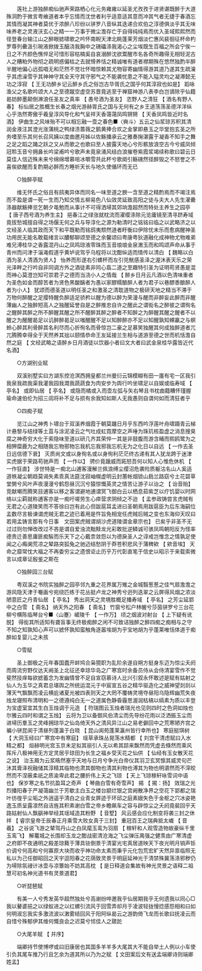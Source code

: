 <!-- { "loadSidebar": true } -->
　　莲社上游独醉痴仙驰声荣路栖心化元务雍雍以延圣尤孜孜于进贤谌既醉于大道殊泂酌于微言粤飨道者本乎忘情而沈世者利乎适意适其意而冲其气者无捷于春酒忘其情而凝其神者莫优于浓醉八珍纷以骈罗八音纵其迭递合欢伯之淳德俱淡乎其无味味养老之灵液沃玄心之精一一万事于微尘澹存亡于自得纯纯焉而优入圣域熙熙然而径登春台输江山之醉眼摅啸歌之吟怀南睨天津北眺蓬莱芳烟淡伫惠风裴徊征杯命杓罗尊列罍汲引琬液掀拨玉醕浇我胸中之磈礧涤我渴心之尘埃既生百福之所会宁俟一日之不齐颜色憔悴足可惜形容枯槁奚自哀溺醉沈欲鬻醒市名各奇所趣得无相轻泥古人之糟粕外物彻之疏明惑偏枯之去就愲养恬之精诚唯有道者襟期殊在悠然独酌半醉半醒地偏心远孤唱无和茫然不觉壮怀暗惊赖其尤物容寄幽情得游其道乃遂其生疏瀹乎其虑澡雪乎其神神守其全天守其守邪气之不能袭忧患之不能入隘灵均之凝滞懿无功之淳寂 【 王无功醉乡记云醉乡氏之俗岂古华胥氏之国乎何其淳寂也如是】 蹈咏渔父之名歌吟颂大人之至德蹴空虚空苏晋竟逃至于禅窟神游八表李白岂谪除乎仙籍曷妨醉墨颠倒淋浪任圣友之真率 【 愚号酒为圣友】 恣野人之清狂 【 酒名有野人春】 标仙居之胜概生长春之烟光游赫胥氏之国与无何有之乡王道荡荡圣德洋洋纵心乎浩然寄傲乎羲皇淳风导化和气呈祥天香蔼蔼凤鸣锵锵 【 天香凤鸣皆近时名酒】 伊曲生之风味殆不可以相忘融一壶之春色■〈奭斗〉五云之仙浆琼苏积其清润金液注其澄光涨蒲桃之鸭绿渍蔷薇之鹅黄捧合欢之金掌即悬玉之华堂抱玄圣之所务嗜至乐其何长召风姨以度曲邀月姊以佐觞播承云之雅奏掬湛露于凝香不知手之舞之足之蹈之踊之跃之又从而歌之也歌曰至人披露天地心兮形骸放浪空古今兮威凤倾冠聆玉音兮拥鼻长吟梁甫吟兮歌声未竟泉涌风结白浪摧卷紫霞浆竭续称歌曰碧云日莫佳人信迈殊未来兮绵绵增慕咀冰嚼雪共此杯兮歌阕引觞磈然径醉毁之不怒誉之不喜俟欲醒而复酌期必醉而方睡祈天长与地久使循环而无已 

　　○独醉亭赋 

　　维无怀氏之俗且有鸱夷异体而同名一味至道之腴一含至道之精酌焉而不竭注焉而不盈是谓一死一生而乃知交情五柳易色八仙效灵延致高阳之徒与夫大人先生濯罍涤器献觞捧览乞朝夕黾勉而从事计不可得洒埽其郊垧澹超然而特处主养生之园亭 【 唐子西号酒为养生主】 挹春江之绿涨就枕流而濯缨涤除元览庸镜至清寻跻寿域竟拔愁城擅自得之场偃无何之兵与导淳化之源为勒清时之铭铭曰临之以武略济之以文经圣人临其政而天下和平既勒而铭鸱夷颓然道者盱衡曰伊除忧未乐而愈病醒神圣功用民无能名敢载绪言以醲郁聊颂至德之余馨颂曰粤康粤狄道融化成神物尤物难弟难兄溥桂华之香露混丹山之凤鸣琼液零珠而玉音琅琅金泉潄玉而和鸣颂声命从事于青州而问津于淄渑假道乎黄垆说驾乎乌程将以沈酣纵适而情传以清白 【 魏略以白酒为圣人清酒为贤人】 怡养而形遂右引螺杯而左引兕觥感圣泽之渥沐表天乐之荣光泽畔之行吟自非同调方外之酒徒素非同心翕二道之至趣特引圣为证明苟贤愚是混而神心莫澄岂知可崇君子之德而当浇小人之情哉 【 醉乡日月云凡酒以色清味重者为圣色如金而醇苦者为贤色黑酸醨者为愚以家醪糯酿醉人者为君子以巷醪黍酿醉人者为小人】 犹颂而德圣道以明任圣之和激圣之清耽道物之极研天地之精当不滞于万物何醉醒之足撄特醒负醉适足骄矜以醒为德以醉为荣漫与醒而非醉妄此醉而非醒薄幽人之独醉短高人之独醒延誉自是之醉推忠自许之醒此之谓衒名之醉彼之谓徇名之醒醉其醉之所不醉醒其醒之所不醒醉其醉之醉者不知醉之为醉醒其醒之醒者不以醒之为醒醒曷足以讥醉醉曷足以嗤醒醒不足以知醉醉亦不足以知醒孰知蜾臝之与螟蛉心醉其利骨醉其名利尽而心折徇名而骨惊岂二豪之足慕笑独醒其何成独醉道者兀兀腾腾幸得全于天然养其拙以颐情恭命王友延接兰生相与道游至德之世而机恬澹自然之庭 【 文经武略之语醉乡日月酒徒以饮器小者曰文大者曰武金泉桂华露皆近代名酒】 

　　○方湖别业赋 

　　双溪别墅实曰方湖东控沧溟西拥皇都兰州曼衍云锦模糊有田一廛有宅一区我引我泉我疏我渠我灌我园我溉我蔬蔬食为肉安步为舆行吟坐啸足以自娱或临寿域 【 亭名】 或即仙居 【 亭名】 或隐而橘或入而壶左弧与矢右琴且书枕曲籍糟怀瑾握瑜命速伯伦为招三闾将补不足与损有余我知如斯人无我愚则自谓何如而清狂者乎 

　　○四痴子赋 

　　览江山之神秀卜啸台于双溪养烟霞于朝莫躔日月乎东西吟浮莲叶舟啸蹑青云梯计悬黎与结绿等土苴与涂泥凌云之气吐成虹霓摩空之声唾为珠玑核盈虚之消息搜臭腐之神奇穷大化于索隐味至道以研几齐其荣悴一其是非鼓腹而游含晡而熙鸥鹭为之相狎糜鹿为之相随我忘物邪物忘我机忘我邪我忘机无为之化日以自远 【 一作去圣日远信德下衰】 灭质尚文或以身徇名或以身徇利茫茫终古递有其人犹龙跨于迷津实虎据于荣路苟驰声而 【 一作以】 骋价竟躐威而跖怒吾何以知人心惟危休机 【 一作狂直】 涉世特是一痴北山逋客漫解兰佩浪缚尘缨沼危袭险质躯沽名山人奚适道帙凝尘朝趋莫谒失素乖真法筵沈寂岫幌虚明云封蕙帐烟锁山扃兰路窈兮土花碧草堂閴兮风叶声夜漫漫兮鹤怨昼沉沉兮猿惊慨英灵之情苦让游子以诒之 【 诒音贻】 竞献嘲而腾笑目逋客以移之客谓避地逋谓冥飞御白云以栖息茹紫芝以疗饥婴以时网络以尘羁就称逋客亦是一痴吁嗟劳生心瘁营求阴倾之不迨 【 孟参政铸尝言虎贼有无君之心道陵笑而不答徐曰岂有此心但跋扈耳孟进曰圣朝焉用跋扈臣为后东海嗣位孟数尽言极谏谓虎贼无君之迹已着用是忤旨免相宠任虎贼后贼之变也东海仰天叹曰若用孟铸言那有今日事　文田案虎贼谓胡沙虎道陵谓金章宗也】 已矣乎非圣不无过过则勿惮改改过不吝是谓自爱浊流黜黩龙光彩敢批逆鳞诚可骇凤鸣朝阳反为怪率德贵迁善思庸匪痴騃而乐天下之心戴柰敛怨以为德戾圣人之谆戒岂惟念之情孰足使闻之心痗阒荒凉之辇路突狐兔之驰迈结愁阴于莽苍积悲风于蒲稗欸 【 欸音埃】 天命之靡常忱大福之不再委穷尘之遗恨讵止历乎万代彰直笔于信史以昭示于来载索微言以成章证殷鉴之斯在 

　　○独醉园三台赋 

　　粤双溪之书院实独醉之园亭邻九重之花界属万雉之金城翳葱葱之佳气扇澹澹之游风隐天津于罨画兮宛绕匹练于花丛挺卢龙之神秀兮迥列迭翠之云屏得风烟之浓淡陋意匠之丹青仙居 【 亭名】 秀出洞天之灵境胜概足播寿域 【 亭名】 之芳尘延郢中之白雪 【 斋名】 纳天外之阳春 【 斋名】 竹窗兮松户林幄兮莎茵骈罗兮三台花柳兮横陈临琴台兮■〈山蹇〉嵼陵千 【 一作万】 顷之烟波对射台 【 上下疑有讹脱】 得衒其所适知有聋盲事无终极痴醉之闲不可致诘独醉之醉四痴之痴相与之守不知之知孰知心声可以摅怀孰知蛮触角逐嚣埃胡为乎宝地胡为乎蓬莱唯恬体道于痴醉如复婴儿之未孩 

　　○雪赋 

　　圣上御极之元年春国蠹开衅鸠合枭獍职为乱阶余遂自朔方挺身东迈为惊尘夭阏而周流穷野仅达天阙圣上北征还幸琼华岛之广寒宫时余备员侍从会侍清宴雪作不觉斐然技痒每欲摅蓄念为发幽情曾不足自宣窃慕诗人比兴引叙永怀敢述是赋有姑射之仙人为玉华之真君总堪舆之所统运混元于中宸宣五谷之精华驱造化之威神望剡剡以薄天气飘飘而凌云横庇诸夏光被四表则天之大罔不覆帱灵境夺昼阳乌隐辉幽荒失夜烛龙寝照布清明和一之德遵纯白无一之道属色静昏霾思渥润枯槁以缟素为质以丰登为宝虚室宜其生白玉烛调于元造 【 符瑞图云玉烛者瑞光也见则四时之色洞如烛也尔雅云四时和谓之玉烛】 云将为卫以备御风伯清尘而先导纷花雨以泛洒振玉尘而进埽历羣玉之灵峰拥琼华之仙岛倚天外之清风异江山之易老僻回中之荒寒陋齐宫之褊小骈昆阆于清昼列蓬瀛于白晓 【 昆山阆苑蓬莱瀛州皆行幸所也】 寒庭挺琪树 【 大洞玉经曰广寒宫中有寒庭】 瑶草承珠丛晃荡水精都 【 刘宫干清虑赋曰入水精之都】 烜赫明光宫玉京未足拟其丽引人无以希其踪来飘然而凭虚去倏然而乘风挥斥八极神用无方定灵居乎琼田为长生之福乡受天花之仙供 【 仙经有玉女散天花之说】 治玉屑为云浆晧然塞乎天地与日月兮争光白帝仪其羽卫玄冥懔其威灵句芒沐其膏泽祝融储其淳精其临物也肃其御物也清其利物也溥其为物也明灂然而不滓皎然而不涅蔽柔祇之质渝卑此君之腰折伟上天之飞琼 【 天上飞琼稼轩咏雪词中语也】 保岁寒之名节抗盈耳之奇声 【 琴曲白雪有奇雪声】 掦 【 掦：扬】 效瑞之光烈播阳春于严凝蔼幽兰于芳歇主白玉之楼台颛烂银之宫阙散净界之空花下郢都之瑞叶彷徨乎尘垢之外逍遥乎清白之业青女屏迹于环邱之庭素娥失色于金枢之穴冰姿艳逸玉质呈露凛然自洁旌其积素谢白雪之帝乡瞻飙车之容与辟惊尘之夭阏竟裴回乎天路姑射仙人飘飖神举经其瑶域造其粉野 【 音墅】 风云感会应化制变将袭三封之休祥 【 睿宗皇帝壬辰春正月乘雪大败女真于三封】 重冠百王之瑞典抵太巇 【 音羲】 之谷说飞游之辇驾丹山之白凤麾玉鸾为羽扇 【 稼轩和人观雪造物故豪纵千里玉鸾飞】 解鼍城之长围却玉龙之酣战密清沧海之飞尘弹压禺强之健羡由广寒清虚之府即不夜通明之殿差琼蕤于薄具驻倒景于清宴光宅真居道映天下夜光明月销声铄价调兮何高和兮何寡原大块而收乎神功命太素而秉乎元化包荒宏旷天然异禀临照无私以为己任御昭回之天宇逗阳春之花荫致灵景于明庭延神光于清禁殊冀荡涤邪秽仍为埽除氛祲计冰壶与凉簟始不妨其高枕 【 是日释道会集故有神光灵景之语释二祖慧可初名神光道书有灵景道君】 

　　○听琵琶赋 

　　有美一人兮秀发英华超然独处兮高谢纷哗邀我乎仙居期我乎无何遗我以同心□我以鼙婆挹之以绿蚁进之以红螺引流风于回雪弄却月于凌波轻拢慢捻感怨相和曰如何明淑忘我实多激流波以潄雾结回风于阳阿纵曷云之游韵倚飞龙而长歌曰抚凌云而自惜兮殊郁伊其维何慨良会之迟莫兮怵佳人之蹉跎 

　　○大尾羊赋 【 并序】 

　　端卿持节使博啰或曰旧康居也其国多羊羊多大尾其大不能自举土人例以小车使引负其尾车推乃行且乞余为道其所以乃为之赋 【 文田案后文有送孟端卿诗则端卿姓孟】 
